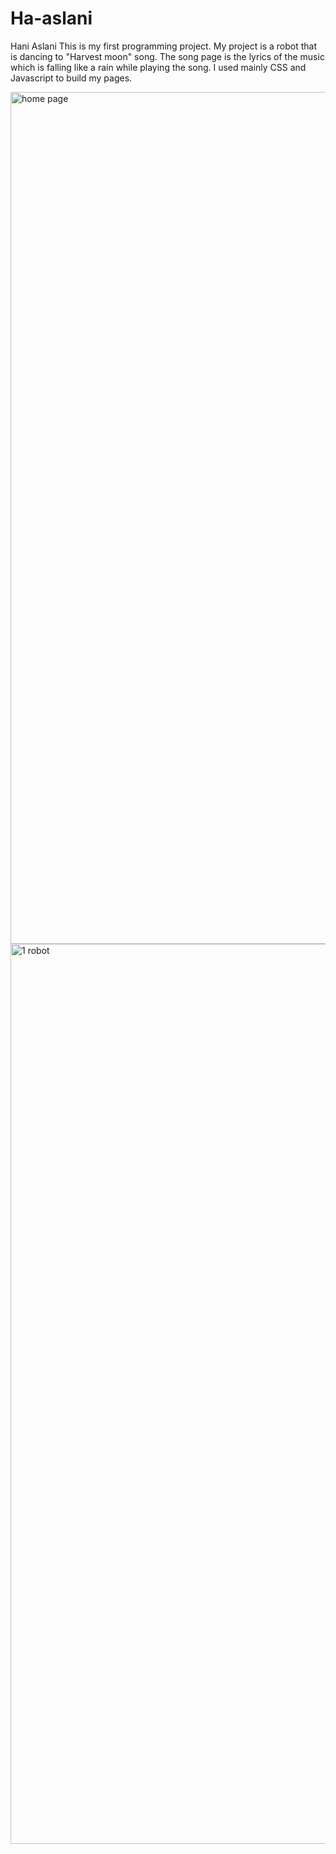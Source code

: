 # Ha-aslani
Hani Aslani 
This is my first programming project. My project is a robot that is dancing to "Harvest moon" song. The song page is the lyrics of the music which is falling like a rain while playing the song. 
I used mainly CSS and Javascript to build my pages. 

<img width="1363" alt="home page" src="https://user-images.githubusercontent.com/83285724/129028226-6e44efe7-6a1b-48ce-885c-aec58d5b785c.png">

<img width="1440" alt="1 robot" src="https://user-images.githubusercontent.com/83285724/129027910-0fe2cb3d-2eea-4ea5-b812-0e19ea256bc5.png">

